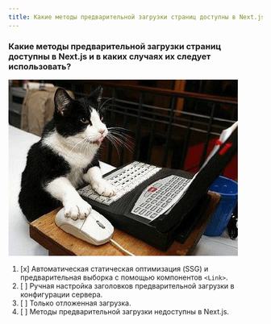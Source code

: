 ```yaml
---
title: Какие методы предварительной загрузки страниц доступны в Next.js и в каких случаях их следует использовать?
---
```


### Какие методы предварительной загрузки страниц доступны в Next.js и в каких случаях их следует использовать?

![](./cat-meme.jpg)

1. [x] Автоматическая статическая оптимизация (SSG) и предварительная выборка с помощью компонентов `<Link>`.
2. [ ] Ручная настройка заголовков предварительной загрузки в конфигурации сервера.
3. [ ] Только отложенная загрузка.
4. [ ] Методы предварительной загрузки недоступны в Next.js.
